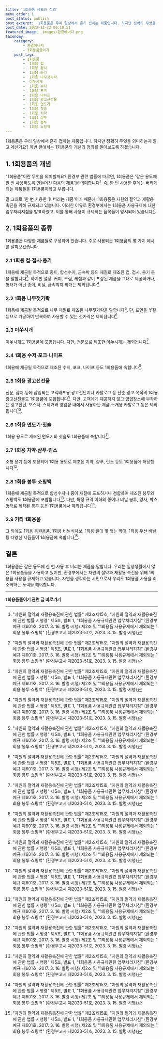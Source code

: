 ```yaml
---
title: '1회용품 용도와 정의'
menu_order: 1
post_status: publish
post_excerpt: '1회용품은 우리 일상에서 흔히 접하는 제품입니다. 하지만 정확히 무엇을 의미하는지 알고 계신가요  이번 글에서는 1회용품의 개념과 정의를 알아보도록 하겠습니다.'
post_date: 2023-12-22 00:10:51
featured_image: _images/환경에너지.png
taxonomy:
    category:
        - 환경에너지
        - 1회용품줄이기
    post_tag:
        - 1회용품
        -  1회용 컵
        -  1회용 접시
        -  1회용 용기
        -  1회용 나무젓가락
        -  이쑤시개
        -  1회용 수저
        -  1회용 포크
        -  1회용 나이프
        -  1회용 광고선전물
        -  1회용 면도기
        -  1회용 칫솔
        -  1회용 치약
        -  1회용 샴푸
        -  1회용 봉투
        -  1회용 쇼핑백
---
```



1회용품은 우리 일상에서 흔히 접하는 제품입니다. 하지만 정확히 무엇을 의미하는지 알고 계신가요? 이번 글에서는 1회용품의 개념과 정의를 알아보도록 하겠습니다.

## 1. 1회용품의 개념

"1회용품"이란 무엇을 의미할까요? 환경부 관련 법률에 따르면, 1회용품은 '같은 용도에 한 번 사용하도록 만들어진 다음의 제품'을 의미합니다[^1]. 즉, 한 번 사용한 후에는 버리게 되는 제품들을 1회용품이라고 부릅니다. 

말 그대로 '한 번 사용한 후 버리는 제품'이기 때문에, 1회용품은 자원의 절약과 재활용 촉진을 위해 규제되고 있습니다. 이러한 이유로 환경부에서는 1회용품 사용규제에 대한 업무처리지침을 발표하였고, 이를 통해 사용이 규제되는 품목들이 명시되어 있습니다[^1].

## 2. 1회용품의 종류

1회용품은 다양한 제품들로 구성되어 있습니다. 주로 사용되는 1회용품의 몇 가지 예시를 살펴보겠습니다.

### 2.1 1회용 컵·접시·용기

1회용에 제공될 목적으로 종이, 합성수지, 금속박 등의 재질로 제조된 컵, 접시, 용기 등을 말합니다[^1]. 하지만 설탕, 커피, 크림, 케첩과 같이 포장된 제품을 그대로 제공하거나, 형태가 아닌 종이, 비닐, 금속박지 싸개는 제외됩니다[^1].

### 2.2 1회용 나무젓가락

1회용에 제공될 목적으로 나무 재질로 제조된 나무젓가락을 말합니다[^1]. 단, 표면을 옻칠 등으로 가공하여 반복하여 사용할 수 있는 젓가락은 제외됩니다[^1].

### 2.3 이쑤시개

이쑤시개도 1회용품에 포함됩니다. 다만, 전분으로 제조한 이쑤시개는 제외됩니다[^1].

### 2.4 1회용 수저·포크·나이프

1회용에 제공될 목적으로 제조된 수저, 포크, 나이프 등도 1회용품에 속합니다[^1].

### 2.5 1회용 광고선전물

신문, 잡지 등에 삽입되는 고객배포용 광고전단지나 카탈로그 등 단순 광고 목적의 1회용 광고선전물도 1회용품에 포함됩니다[^1]. 다만, 고객에게 제공하지 않고 영업장소에 부착하는 광고전단, 포스터, 스티커와 영업장 내에서 사용하는 제품 소개용 카탈로그 등은 제외됩니다[^1].

### 2.6 1회용 면도기·칫솔

1회용 용도로 제조된 면도기와 칫솔도 1회용품에 속합니다[^1].

### 2.7 1회용 치약·샴푸·린스

소형 용기 등에 포장되어 1회용 용도로 제조된 치약, 샴푸, 린스 등도 1회용품에 해당합니다[^1].

### 2.8 1회용 봉투·쇼핑백

1회용에 제공될 목적으로 합성수지나 종이 재질에 도포하거나 첨합하여 제조된 봉투와 쇼핑백도 1회용품에 포함됩니다[^1]. 다만, 특정 규격 이하의 종이나 비닐 봉투, 망사, 박스 형태로 제작된 봉투 등은 1회용품에서 제외됩니다[^1].

### 2.9 기타 1회용품

그 외에도 1회용 응원용품, 1회용 비닐식탁보, 1회용 빨대 및 젓는 막대, 1회용 우산 비닐 등 다양한 제품들이 1회용품에 속합니다[^1].

## 결론

1회용품은 같은 용도에 한 번 사용 후 버리는 제품을 말합니다. 우리는 일상생활에서 많은 1회용품들을 사용하고 있지만, 환경부에서는 자원의 절약과 재활용 촉진을 위해 1회용품 사용을 규제하고 있습니다. 자연을 생각하는 시민으로서 우리도 1회용품 사용을 최소화하는 노력을 해야합니다.

[^1]: "자원의 절약과 재활용촉진에 관한 법률" 제2조제15호, "자원의 절약과 재활용촉진에 관한 법률 시행령" 제5조, 별표 1, "1회용품 사용규제관련 업무처리지침" (환경부예규 제601호, 2017. 3. 16. 발령·시행) 제2조 및 "1회용품 사용규제에서 제외되는 1회용 봉투·쇼핑백" (환경부고시 제2023-51호, 2023. 3. 15. 발령·시행)


<!-- wp:separator -->
<hr class="wp-block-separator has-alpha-channel-opacity"/>
<!-- /wp:separator -->

<!-- wp:group {"backgroundColor":"base","layout":{"type":"constrained"}} -->
<div class="wp-block-group has-base-background-color has-background"><!-- wp:paragraph {"align":"center","fontSize":"medium"} -->
<p class="has-text-align-center has-large-font-size"><strong>1회용품줄이기 관련 글 바로가기</strong></p>
<!-- /wp:paragraph -->


<!-- wp:latest-posts
{"categories":[{"id":34963,"count":19,"description":"","link":"https://uknowlaw.com/category/1%ed%9a%8c%ec%9a%a9%ed%92%88%ec%a4%84%ec%9d%b4%ea%b8%b0/","name":"1회용품줄이기","slug":"1회용품줄이기","taxonomy":"category","parent":0,"meta":[],"_links":{"self":[{"href":"https://uknowlaw.com/wp-json/wp/v2/categories/34963"}],"collection":[{"href":"https://uknowlaw.com/wp-json/wp/v2/categories"}],"about":[{"href":"https://uknowlaw.com/wp-json/wp/v2/taxonomies/category"}],"wp:post_type":[{"href":"https://uknowlaw.com/wp-json/wp/v2/posts?categories=34963"}],"curies":[{"name":"wp","href":"https://api.w.org/{rel}","templated":true}]}}],"postsToShow":100,"excerptLength":28,"postLayout":"grid","columns":2,"featuredImageAlign":"left","featuredImageSizeSlug":"large","fontSize":"small"} /--></div>
<!-- /wp:group -->
